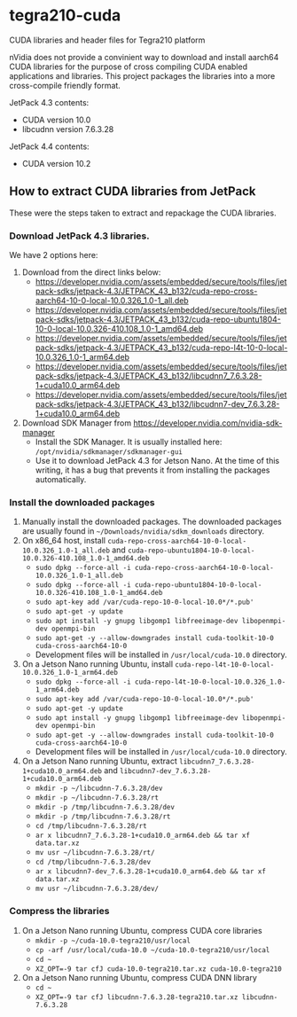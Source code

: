 # tegra210-cuda

CUDA libraries and header files for Tegra210 platform

nVidia does not provide a convinient way to download and install aarch64 CUDA libraries for the purpose of cross compiling CUDA enabled applications and libraries. This project packages the libraries into a more cross-compile friendly format.

JetPack 4.3 contents:
- CUDA version 10.0
- libcudnn version 7.6.3.28

JetPack 4.4 contents:
- CUDA version 10.2



## How to extract CUDA libraries from JetPack

These were the steps taken to extract and repackage the CUDA libraries.

### Download JetPack 4.3 libraries.

We have 2 options here:
1. Download from the direct links below:
   -  https://developer.nvidia.com/assets/embedded/secure/tools/files/jetpack-sdks/jetpack-4.3/JETPACK_43_b132/cuda-repo-cross-aarch64-10-0-local-10.0.326_1.0-1_all.deb
   -  https://developer.nvidia.com/assets/embedded/secure/tools/files/jetpack-sdks/jetpack-4.3/JETPACK_43_b132/cuda-repo-ubuntu1804-10-0-local-10.0.326-410.108_1.0-1_amd64.deb
   -  https://developer.nvidia.com/assets/embedded/secure/tools/files/jetpack-sdks/jetpack-4.3/JETPACK_43_b132/cuda-repo-l4t-10-0-local-10.0.326_1.0-1_arm64.deb
   - https://developer.nvidia.com/assets/embedded/secure/tools/files/jetpack-sdks/jetpack-4.3/JETPACK_43_b132/libcudnn7_7.6.3.28-1+cuda10.0_arm64.deb
   - https://developer.nvidia.com/assets/embedded/secure/tools/files/jetpack-sdks/jetpack-4.3/JETPACK_43_b132/libcudnn7-dev_7.6.3.28-1+cuda10.0_arm64.deb
2. Download SDK Manager from https://developer.nvidia.com/nvidia-sdk-manager
   - Install the SDK Manager. It is usually installed here: `/opt/nvidia/sdkmanager/sdkmanager-gui`
   - Use it to download JetPack 4.3 for Jetson Nano. At the time of this writing, it has a bug that prevents it from installing the packages automatically.

### Install the downloaded packages

1. Manually install the downloaded packages. The downloaded packages are usually found in `~/Downloads/nvidia/sdkm_downloads` directory.
2. On x86_64 host, install `cuda-repo-cross-aarch64-10-0-local-10.0.326_1.0-1_all.deb` and `cuda-repo-ubuntu1804-10-0-local-10.0.326-410.108_1.0-1_amd64.deb`
   - `sudo dpkg --force-all -i cuda-repo-cross-aarch64-10-0-local-10.0.326_1.0-1_all.deb`
   - `sudo dpkg --force-all -i cuda-repo-ubuntu1804-10-0-local-10.0.326-410.108_1.0-1_amd64.deb`
   - `sudo apt-key add /var/cuda-repo-10-0-local-10.0*/*.pub'`
   - `sudo apt-get -y update`
   - `sudo apt install -y gnupg libgomp1 libfreeimage-dev libopenmpi-dev openmpi-bin`
   - `sudo apt-get -y --allow-downgrades install cuda-toolkit-10-0 cuda-cross-aarch64-10-0`
   - Development files will be installed in `/usr/local/cuda-10.0` directory.
3. On a Jetson Nano running Ubuntu, install `cuda-repo-l4t-10-0-local-10.0.326_1.0-1_arm64.deb`
   - `sudo dpkg --force-all -i cuda-repo-l4t-10-0-local-10.0.326_1.0-1_arm64.deb`
   - `sudo apt-key add /var/cuda-repo-10-0-local-10.0*/*.pub'`
   - `sudo apt-get -y update`
   - `sudo apt install -y gnupg libgomp1 libfreeimage-dev libopenmpi-dev openmpi-bin`
   - `sudo apt-get -y --allow-downgrades install cuda-toolkit-10-0 cuda-cross-aarch64-10-0`
   - Development files will be installed in `/usr/local/cuda-10.0` directory.
4. On a Jetson Nano running Ubuntu, extract `libcudnn7_7.6.3.28-1+cuda10.0_arm64.deb` and `libcudnn7-dev_7.6.3.28-1+cuda10.0_arm64.deb`
   - `mkdir -p ~/libcudnn-7.6.3.28/dev`
   - `mkdir -p ~/libcudnn-7.6.3.28/rt`
   - `mkdir -p /tmp/libcudnn-7.6.3.28/dev`
   - `mkdir -p /tmp/libcudnn-7.6.3.28/rt`
   - `cd /tmp/libcudnn-7.6.3.28/rt`
   - `ar x libcudnn7_7.6.3.28-1+cuda10.0_arm64.deb && tar xf data.tar.xz`
   - `mv usr ~/libcudnn-7.6.3.28/rt/`
   - `cd /tmp/libcudnn-7.6.3.28/dev`
   - `ar x libcudnn7-dev_7.6.3.28-1+cuda10.0_arm64.deb && tar xf data.tar.xz`
   - `mv usr ~/libcudnn-7.6.3.28/dev/`

### Compress the libraries

1. On a Jetson Nano running Ubuntu, compress CUDA core libraries
   - `mkdir -p ~/cuda-10.0-tegra210/usr/local`
   - `cp -arf /usr/local/cuda-10.0 ~/cuda-10.0-tegra210/usr/local`
   - `cd ~`
   - `XZ_OPT=-9 tar cfJ cuda-10.0-tegra210.tar.xz cuda-10.0-tegra210`
2. On a Jetson Nano running Ubuntu, compress CUDA DNN library
   - `cd ~`
   - `XZ_OPT=-9 tar cfJ libcudnn-7.6.3.28-tegra210.tar.xz libcudnn-7.6.3.28`
